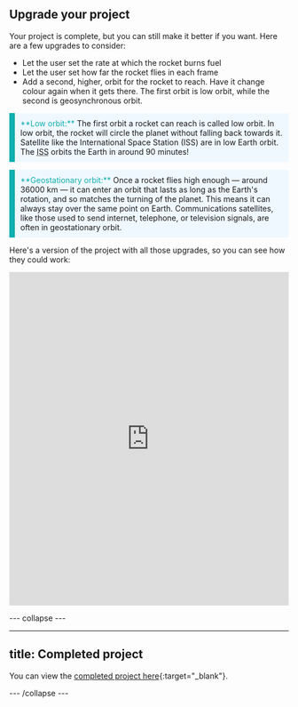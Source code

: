 ## Upgrade your project
Your project is complete, but you can still make it better if you want. Here are a few upgrades to consider:

 + Let the user set the rate at which the rocket burns fuel
 + Let the user set how far the rocket flies in each frame
 + Add a second, higher, orbit for the rocket to reach. Have it change colour again when it gets there. The first orbit is low orbit, while the second is geosynchronous orbit. 

<p style="border-left: solid; border-width:10px; border-color: #0faeb0; background-color: aliceblue; padding: 10px;">
<span style="color: #0faeb0">**Low orbit:**</span> The first orbit a rocket can reach is called low orbit. In low orbit, the rocket will circle the planet without falling back towards it. Satellite like the International Space Station (ISS) are in low Earth orbit. The <abbr title="International Space Station ">ISS</abbr> orbits the Earth in around 90 minutes!
</p>

<p style="border-left: solid; border-width:10px; border-color: #0faeb0; background-color: aliceblue; padding: 10px;">
<span style="color: #0faeb0">**Geostationary orbit:**</span> Once a rocket flies high enough — around 36000 km — it can enter an orbit that lasts as long as the Earth's rotation, and so matches the turning of the planet. This means it can always stay over the same point on Earth. Communications satellites, like those used to send internet, telephone, or television signals, are often in geostationary orbit.
</p>

Here's a version of the project with all those upgrades, so you can see how they could work:

<iframe src="https://trinket.io/embed/python/a23d43bdfc?outputOnly=true&runOption=run" width="100%" height="600" frameborder="0" marginwidth="0" marginheight="0" allowfullscreen></iframe>

--- collapse ---

---
title: Completed project
---

You can view the [completed project here](https://trinket.io/python/fa55405c62){:target="_blank"}.

--- /collapse ---